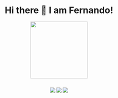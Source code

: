 <!-- Header -->
<h1 align="center">Hi there 👋 I am Fernando!</h1>

<!-- Github Stats -->
<div align="center">
  <a href="https://github.com/21fernandinhow">
  <img height="180em" src="https://github-readme-stats.vercel.app/api/top-langs/?username=21fernandinhow&layout=compact&langs_count=7&theme=dark"/>
</div>

##

<div align="center">
  <a href = "https://fernandocarvalhodev.com" /><img src="https://img.shields.io/badge/website-000000?style=for-the-badge&logo=About.me&logoColor=white" target="_blank"></a>
  <a href="https://www.linkedin.com/in/fernando-carvalho-6005b024b/" target="_blank"><img src="https://img.shields.io/badge/-LinkedIn-%230077B5?style=for-the-badge&logo=linkedin&logoColor=white" target="_blank"></a> 
  <a href = "mailto:21fernandinhow@gmail.com"><img src="https://img.shields.io/badge/-Gmail-%23333?style=for-the-badge&logo=gmail&logoColor=white" target="_blank"></a>
</div>
